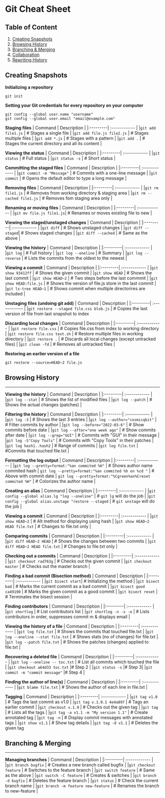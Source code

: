 # Git Cheat Sheet

## Table of Content
1. [Creating Snapshots](#Creating-Snapshots)
2. [Browsing History](#Browsing-History)
3. [Branching & Merging](#Branching--Merging)
4. [Collaboration](#)
5. [Rewriting History](#)
## Creating Snapshots
**Initializing a repository**
```
git init
```

**Setting your Git credentials for every repository on your computer**
```
git config --global user.name "username"
git config --global user.email "email@example.com"
```

**Staging files**
| Command | Description |
|:---------| :------------ |
|`git add file1.js` | # Stages a single file |
|`git add file.js file2.js` | # Stages multiple files |
|`git add *.js` | # Stages with a pattern |
|`git add .` | # Stages the current directory and all its content |

**Viewing the status**
| Command | Description |
|:---------| :------------ |
|`git status` | # Full status |
|`git status -s` | # Short status |


**Committing the staged files**
| Command | Description |
|:---------| :------------ |
|`git commit -m "Message"` | # Commits with a one-line message |
|`git commit` | # Opens the default editor to type a long message |

**Removing files**
| Command | Description |
|:---------| :------------ |
|`git rm file1.js` | # Removes from working directory & staging area |
|`git rm --cached file1.js` | # Removes fom staging area only |

**Renaming or moving files**
| Command | Description |
|:---------| :------------ |
|`git mv file.js file1.js`| # Renames or moves existing file to new |


**Viewing the staged/unstaged changes**
| Command | Description |
|:---------| :------------ |
|`git diff` | # Shows unstaged changes |
|`git diff --staged`| # Shows staged changes |
|`git diff --cached` | # Same as the above |

**Viewing the history**
| Command | Description |
|:---------| :------------ |
|`git log` | # Full history |
|`git log --oneline` | # Summary |
|`git log --reverse` | # Lists the commits from the oldest to the newest |

**Viewing a commit**
| Command | Description |
|:---------| :------------ |
|`git show 93412ff` | # Shows the given commit |
|`git show HEAD` | # Shows the last commit |
|`git show HEAD~2` | # Two steps before the last commmit |
|`git show HEAD:file.js` | # Shows the version of file.js store in the last commit |
|`git ls-tree HEAD~1` | # Shows commit when multiple directorires are included |

**Unstaging files (undoing git add)**
| Command | Description |
|:---------| :------------ |
|`git restore --staged file.css blob.js` | # Copies the last version of file from last snapshot to index

**Discarding local changes**
| Command | Description |
|:---------| :------------ |
|`git restore file.css` | # Copies file.css from index to working directory |
|`git restore file.css text.sh` | # Restore multiple files in working directory |
|`git restore .` | # Discards all local changes (except untracked files) |
|`git clean -fd` | # Removes all untracked files | 

**Restoring an earlier version of a file**
```
git restore --source=HEAD~2 file.js
```


## Browsing History
---
**Viewing the history**
| Command | Description |
|:---------| :------------ |
|`git log --stat` | # Shows the list of modified files |
|`git log --patch` | # Shows the actual changes (patches) |

**Filtering the history**
| Command | Description |
|:---------| :------------ |
|`git log -3` | # Shows the last 3 entries | 
|`git log --author="cosmicqbit"` | # Filter commits by author |
|`git log --before="2022-03-6"` | # Show commits before date |
|`git log --after="one week ago"` | # Show commits after date | 
|`git log --grep="GUI"` | # Commits with "GUI" in their message |
|`git log -S"Copy Tools"` | # Commits with "Copy Tools" in their patches |
|`git log hash1..hash2` | # Range of commits |
|`git log file.txt` | #Commits that touched file.txt |

**Formatting the log output**
| Command | Description |
|:---------| :------------ |
|`git log --pretty=format:"%an commited %H"` | # Shows author name commited hash |
`git log --pretty=format:"%an commited %h on %cd "` | # Above with commit date |
`git log --pretty=format:"%Cgreen%an%Creset commited %H"` | # Colorizes the author name | 

**Creating an alias**
| Command | Description |
|:---------| :------------ |
|`git config --global alias.lg "log --oneline"` | # `git lg` will do the job |
|`git config --global alias.unstage "restore --staged` | # `git unstage` will do the job |

**Viewing a commit**
| Command | Description |
|:---------| :------------ |
|`git show HEAD~2` | # Alt method for displaying using hash |
|`git show HEAD~2 HEAD file.txt` | # Changes to file.txt only | 

**Comparing commits**
| Command | Description |
|:---------| :------------ |
|`git diff HEAD~2 HEAD` | # Shows the changes between two commits |
|`git diff HEAD~2 HEAD file.txt` | # Changes to file.txt only |


**Checking out a commits**
| Command | Description |
|:---------| :------------ |
|`git checkout rad763g` | # Checks out the given commit |
|`git checkout master` | # Checks out the master branch | 

**Finding a bad commit (Bisection method)**
| Command | Description |
|:---------| :------------ |
|`git bisect start`| # Initializing the method |
|`git bisect bad` | # Marks the current commit as a bad commit |
|`git bisect good ca49190` | # Marks the given commit as a good commit |
|`git bisect reset` | # Terminates the bisect session |

**Finding contributors**
| Command | Description |
|:---------| :------------ |
|`git shortlog` | # List contributors list |
|`git shortlog -n -s -e` | # Lists contributors in order, suppresses commit m & displays email |   

**Viewing the history of a file**
| Command | Description |
|:---------| :------------ |
|`git log file.txt` | # Shows the commits that touched file.txt |
|`git log --oneline --stat file.txt` | # Shows stats (no of changes) for file.txt |
|`git log --patch file.txt` | # Shows the patches (changes) applied to file.txt | 
  
**Recovering a deleted file**
| Command | Description |
|:---------| :------------ |
|`git log --oneline -- toc.txt` | # List all commits which touched the file |
|`git checkout a64d33 toc.txt` |# Step 2 |
|`git status -s` |# Step 3|
|`git commit -m "commit message"` |# Step 4 |

**Finding the author of line(s)**
| Command | Description |
|:---------| :------------ |
|`git blame file.txt` | # Shows the author of each line in file.txt | 

**Tagging**
| Command | Description |
|:---------| :------------ |
|`git tag v1.0` | # Tags the last commit  as v1.0 |
|`git tag v.1.0.1 4e4a897` | # Tags an earlier commit |
|`git checkout v.1.9` | # Checks out the given tag |
|`git tag` | # Lists all the tags |
|`git tag -a v1.1 -m "My version 1.1"` | # Create annotated tag |
|`git tag -n` | # Display commit messages with annotated tags |
|`git show v1.1` | # Show tag details |
|`git tag -d v1.1` | # Deletes the given tag

## Branching & Merging
---

**Managing branches**
| Command | Description |
|:---------| :------------ |
|`git branch bugfix` | # Creates a new branch called bugfix |
|`git checkout feature` | # Switches to the feature branch |
|`git switch feature` | # Same as the above |
|`git switch -C feature` | # Creates & switches |
|`git branch -d bugfix` | # Deletes the feature branch |
|`git status` | # Check the current branch name |
|`git branch -m feature new-feature` | # Renames the branch to new-feature |
